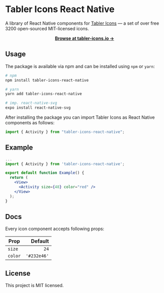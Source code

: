 # Tabler Icons React Native

A library of React Native components for [Tabler Icons](https://github.com/tabler/tabler-icons) — a set of over free 3200 open-sourced MIT-licensed icons.

<p align="center">
  <a href="https://tabler-icons.io/"><strong>Browse at tabler-icons.io &rarr;</strong></a>
</p>

## Usage

The package is available via npm and can be installed using `npm` or `yarn`:

```sh
# npm
npm install tabler-icons-react-native

# yarn
yarn add tabler-icons-react-native

# imp. react-native-svg
expo install react-native-svg

```

After installing the package you can import Tabler Icons as React Native components as follows:

```jsx
import { Activity } from "tabler-icons-react-native";
```

## Example

```jsx
...
import { Activity } from 'tabler-icons-react-native';

export default function Example() {
  return (
    <View>
      <Activity size={48} color="red" />
    </View>
  );
}
```

## Docs

Every icon component accepts following props:

| Prop    |     Default |
| ------- | ----------: |
| `size`  |        `24` |
| `color` | `'#232e46'` |

## License

This project is MIT licensed.
